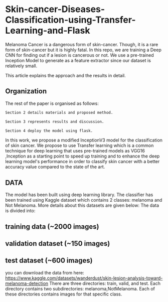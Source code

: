 
# Skin-cancer-Diseases-Classification-using-Transfer-Learning-and-Flask

Melanoma Cancer is a dangerous form of skin-cancer. Though, it is a rare form of skin-cancer but it is highly fatal. In this repo, we are training a Deep CNN for finding out if a lesion is cancerous or not. 
We use a pre-trained Inception Model to generate as a feature extractor since our dataset is relatively small.

This article explains the approach and the results in detail.



## Organization

The rest of the paper is organised as follows:


```bash
Section 2 details materials and proposed method.
```
```bash
Section 3 represents results and discussion.
```

```bash
Section 4 deploy the model using flask.
```


In this work, we propose a modified InceptionV3 model for the classification of skin cancer. We propose to use Transfer learning which is a common technique for deep learning that uses pre-trained models as VGG16 ,Inception as a starting point to speed up training and to enhance the deep learning model's performance in order to classify skin cancer with a better accuracy value compared to the state of the art.
## DATA

The model has been built using deep learning library. The classifier has been trained using Kaggle dataset which contains 2 classes: melanoma and Not Melanoma.
More details about this datasets are given below:
The data is divided into:
## training data (~2000 images)
## validation dataset (~150 images)
## test dataset (~600 images)
you can download the data from here:
https://www.kaggle.com/datasets/wanderdust/skin-lesion-analysis-toward-melanoma-detection
There are three directories: train, valid, and test. Each directory contains two subdirectories:
melanoma,NotMelanoma. Each of these directories contains images for that specific class.
